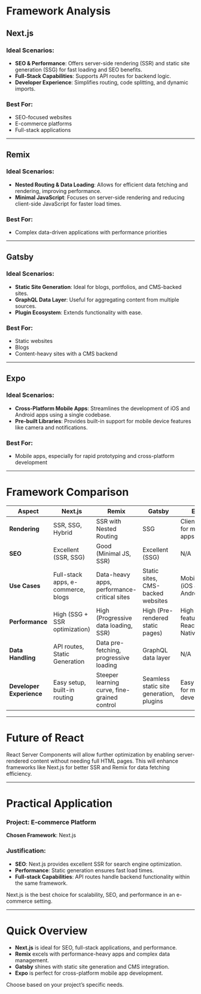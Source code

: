 # Framework Analysis

## Next.js

### Ideal Scenarios:

- **SEO & Performance**: Offers server-side rendering (SSR) and static site generation (SSG) for fast loading and SEO benefits.
- **Full-Stack Capabilities**: Supports API routes for backend logic.
- **Developer Experience**: Simplifies routing, code splitting, and dynamic imports.

### Best For:

- SEO-focused websites
- E-commerce platforms
- Full-stack applications

---

## Remix

### Ideal Scenarios:

- **Nested Routing & Data Loading**: Allows for efficient data fetching and rendering, improving performance.
- **Minimal JavaScript**: Focuses on server-side rendering and reducing client-side JavaScript for faster load times.

### Best For:

- Complex data-driven applications with performance priorities

---

## Gatsby

### Ideal Scenarios:

- **Static Site Generation**: Ideal for blogs, portfolios, and CMS-backed sites.
- **GraphQL Data Layer**: Useful for aggregating content from multiple sources.
- **Plugin Ecosystem**: Extends functionality with ease.

### Best For:

- Static websites
- Blogs
- Content-heavy sites with a CMS backend

---

## Expo

### Ideal Scenarios:

- **Cross-Platform Mobile Apps**: Streamlines the development of iOS and Android apps using a single codebase.
- **Pre-built Libraries**: Provides built-in support for mobile device features like camera and notifications.

### Best For:

- Mobile apps, especially for rapid prototyping and cross-platform development

---

# Framework Comparison

| Aspect                   | Next.js                            | Remix                                        | Gatsby                                   | Expo                                     |
| ------------------------ | ---------------------------------- | -------------------------------------------- | ---------------------------------------- | ---------------------------------------- |
| **Rendering**            | SSR, SSG, Hybrid                   | SSR with Nested Routing                      | SSG                                      | Client-side for mobile apps              |
| **SEO**                  | Excellent (SSR, SSG)               | Good (Minimal JS, SSR)                       | Excellent (SSG)                          | N/A                                      |
| **Use Cases**            | Full-stack apps, e-commerce, blogs | Data-heavy apps, performance-critical sites  | Static sites, CMS-backed websites        | Mobile apps (iOS & Android)              |
| **Performance**          | High (SSG + SSR optimization)      | High (Progressive data loading, SSR)         | High (Pre-rendered static pages)         | High (Native features with React Native) |
| **Data Handling**        | API routes, Static Generation      | Data pre-fetching, progressive loading       | GraphQL data layer                       | N/A                                      |
| **Developer Experience** | Easy setup, built-in routing       | Steeper learning curve, fine-grained control | Seamless static site generation, plugins | Easy setup for mobile development        |

---

# Future of React

React Server Components will allow further optimization by enabling server-rendered content without needing full HTML pages. This will enhance frameworks like Next.js for better SSR and Remix for data fetching efficiency.

---

# Practical Application

### Project: E-commerce Platform

**Chosen Framework**: Next.js

### Justification:

- **SEO**: Next.js provides excellent SSR for search engine optimization.
- **Performance**: Static generation ensures fast load times.
- **Full-stack Capabilities**: API routes handle backend functionality within the same framework.

Next.js is the best choice for scalability, SEO, and performance in an e-commerce setting.

---

# Quick Overview

- **Next.js** is ideal for SEO, full-stack applications, and performance.
- **Remix** excels with performance-heavy apps and complex data management.
- **Gatsby** shines with static site generation and CMS integration.
- **Expo** is perfect for cross-platform mobile app development.

Choose based on your project’s specific needs.
